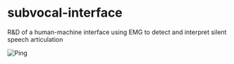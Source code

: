 # subvocal-interface
R&amp;D of a human-machine interface using EMG to detect and interpret silent speech articulation

![Ping](https://user-images.githubusercontent.com/19786848/130791857-dbd34d96-a718-48e3-b691-f304f30e5f10.png)
